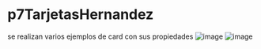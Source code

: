 # p7TarjetasHernandez
se realizan varios ejemplos de card con sus propiedades
![image](https://github.com/user-attachments/assets/bc3ab539-73e0-4f99-bc48-71ee6178fc3c)
![image](https://github.com/user-attachments/assets/730b8535-c2d3-42ba-804a-181d01d0ac82)

